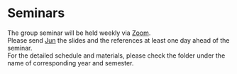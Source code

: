# Seminars
The group seminar will be held weekly via [Zoom](https://zoom.us/).<br/> 
Please send [Jun](mailto:junnchen@umich.edu) the slides and the references at least one day ahead of the seminar.<br/>
For the detailed schedule and materials, please check the folder under the name of corresponding year and semester.


